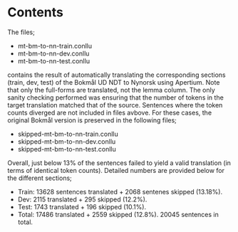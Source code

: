 # Contents

The files; 

* mt-bm-to-nn-train.conllu 
* mt-bm-to-nn-dev.conllu
* mt-bm-to-nn-test.conllu

contains the result of automatically translating the corresponding sections (train, dev, test) of the Bokmål UD NDT to Nynorsk using Apertium. Note that only the full-forms are translated, not the lemma column. The only sanity checking performed was ensuring that the number of tokens in the target translation matched that of the source. Sentences where the token counts diverged are not included in files avbove. For these cases, the original Bokmål version is preserved in the following files;

* skipped-mt-bm-to-nn-train.conllu 
* skipped-mt-bm-to-nn-dev.conllu
* skipped-mt-bm-to-nn-test.conllu

Overall, just below 13% of the sentences failed to yield a valid translation (in terms of identical token counts). Detailed numbers are provided below for the different sections;

* Train: 13628 sentences translated + 2068 sentenes skipped (13.18%).
* Dev: 2115 translated + 295 skipped (12.2%). 
* Test: 1743 translated + 196 skipped (10.1%).
* Total: 17486 translated + 2559 skipped (12.8%). 20045 sentences in total. 
